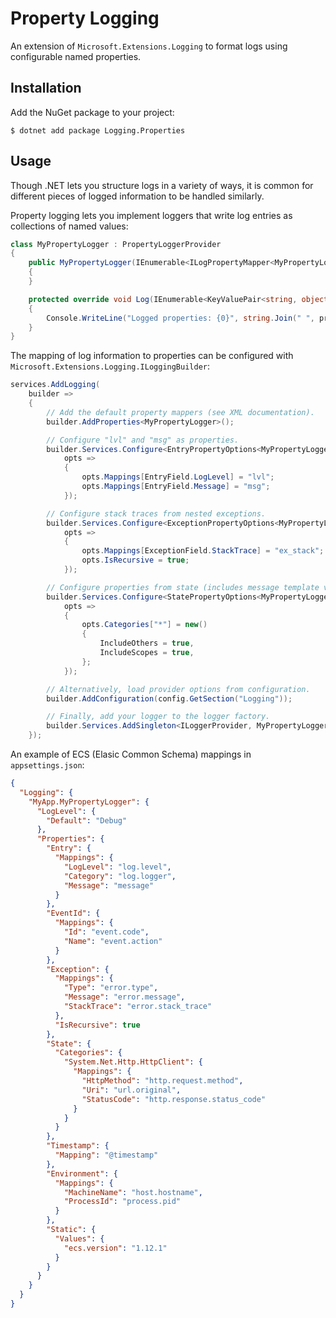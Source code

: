 # Property Logging

An extension of `Microsoft.Extensions.Logging` to format logs using configurable named properties.

## Installation

Add the NuGet package to your project:

    $ dotnet add package Logging.Properties

## Usage

Though .NET lets you structure logs in a variety of ways, it is common for different pieces of logged information to be handled similarly.

Property logging lets you implement loggers that write log entries as collections of named values:

```c#
class MyPropertyLogger : PropertyLoggerProvider
{
    public MyPropertyLogger(IEnumerable<ILogPropertyMapper<MyPropertyLogger>> mappers) : base(mappers)
    {
    }

    protected override void Log(IEnumerable<KeyValuePair<string, object>> properties)
    {
        Console.WriteLine("Logged properties: {0}", string.Join(" ", properties));
    }
}
```

The mapping of log information to properties can be configured with `Microsoft.Extensions.Logging.ILoggingBuilder`:

```c#
services.AddLogging(
    builder =>
    {
        // Add the default property mappers (see XML documentation).
        builder.AddProperties<MyPropertyLogger>();

        // Configure "lvl" and "msg" as properties.
        builder.Services.Configure<EntryPropertyOptions<MyPropertyLogger>>(
            opts =>
            {
                opts.Mappings[EntryField.LogLevel] = "lvl";
                opts.Mappings[EntryField.Message] = "msg";
            });

        // Configure stack traces from nested exceptions.
        builder.Services.Configure<ExceptionPropertyOptions<MyPropertyLogger>>(
            opts =>
            {
                opts.Mappings[ExceptionField.StackTrace] = "ex_stack";
                opts.IsRecursive = true;
            });

        // Configure properties from state (includes message template values).
        builder.Services.Configure<StatePropertyOptions<MyPropertyLogger>>(
            opts =>
            {
                opts.Categories["*"] = new()
                {
                    IncludeOthers = true,
                    IncludeScopes = true,
                };
            });

        // Alternatively, load provider options from configuration.
        builder.AddConfiguration(config.GetSection("Logging"));

        // Finally, add your logger to the logger factory.
        builder.Services.AddSingleton<ILoggerProvider, MyPropertyLogger>();
    });
```

An example of ECS (Elasic Common Schema) mappings in `appsettings.json`:

```json
{
  "Logging": {
    "MyApp.MyPropertyLogger": {
      "LogLevel": {
        "Default": "Debug"
      },
      "Properties": {
        "Entry": {
          "Mappings": {
            "LogLevel": "log.level",
            "Category": "log.logger",
            "Message": "message"
          }
        },
        "EventId": {
          "Mappings": {
            "Id": "event.code",
            "Name": "event.action"
          }
        },
        "Exception": {
          "Mappings": {
            "Type": "error.type",
            "Message": "error.message",
            "StackTrace": "error.stack_trace"
          },
          "IsRecursive": true
        },
        "State": {
          "Categories": {
            "System.Net.Http.HttpClient": {
              "Mappings": {
                "HttpMethod": "http.request.method",
                "Uri": "url.original",
                "StatusCode": "http.response.status_code"
              }
            }
          }
        },
        "Timestamp": {
          "Mapping": "@timestamp"
        },
        "Environment": {
          "Mappings": {
            "MachineName": "host.hostname",
            "ProcessId": "process.pid"
          }
        },
        "Static": {
          "Values": {
            "ecs.version": "1.12.1"
          }
        }
      }
    }
  }
}
```
